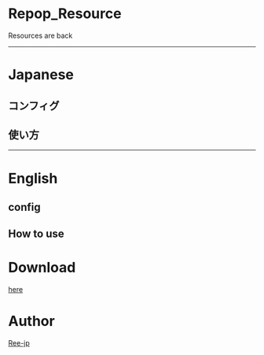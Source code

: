 Repop_Resource
====

Resources are back

***
# Japanese

## コンフィグ

## 使い方

***
# English

## config

## How to use

# Download

[here](https://github.com/Ree-jp/Repop_Resource/releases/download/1.2.0/Repop_Resource.v1.2.0.phar)

# Author

[Ree-jp](https://github.com/Ree-jp)
